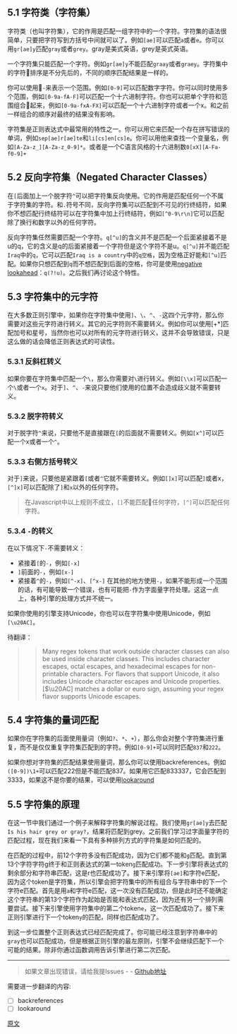 ## 5.1 字符类（字符集）

字符类（也叫字符集），它的作用是匹配一组字符中的一个字符。字符集的语法很简单，只要把字符写到方括号中间就可以了。例如`[ae]`可以匹配`a`或者`e`。你可以用`gr[ae]y`匹配`gray`或者`grey`。gray是美式英语，grey是英式英语。

一个字符集只能匹配一个字符。例如`gr[ae]y`不能匹配`graay`或者`graey`。字符集中的字符排序是不分先后的，不同的顺序匹配结果是一样的。

你可以使用`-`来表示一个范围。例如`[0-9]`可以匹配数字字符。你可以同时使用多个范围，例如`[0-9a-fA-F]`可以匹配一个十六进制字符。你也可以把单个字符和范围组合起来，例如`[0-9a-fxA-FX]`可以匹配一个十六进制字符或者一个x。和之前一样组合的顺序对最终的结果没有影响。

字符集是正则表达式中最常用的特性之一。你可以用它来匹配一个存在拼写错误的单词，例如`sep[ae]r[ae]te`和`li[cs]en[cs]e`。你可以用他来查找一个变量名，例如`[A-Za-z_][A-Za-z_0-9]*`。或者是一个C语言风格的十六进制数`0[xX][A-Fa-f0-9]+`

## 5.2 反向字符集（Negated Character Classes）
在`[`后面加上一个脱字符`^`可以把字符集反向使用。它的作用是匹配任何一个不属于字符集的字符。和`.`符号不同，反向字符集可以匹配到不可见的行终结符，如果你不想匹配行终结符可以在字符集中加上行终结符，例如`[^0-9\r\n]`它可以匹配除了换行和数字以外的任何字符。

反向字符集任然需要匹配一个字符。`q[^u]`的含义并不是匹配一个后面紧接着不是u的q，它的含义是q的后面紧接着一个字符但是这个字符不是u。`q[^u]`并不能匹配`Iraq`中的`q`，它可以匹配`Iraq is a country`中的`q空格`，因为空格正好能和`[^u]`匹配。如果你只想匹配到`q`而不想匹配到后面的空格，你可是使用[negative lookahead](https://www.regular-expressions.info/lookaround.html)：`q(?!u)`。之后我们再讨论这个特性。

## 5.3 字符集中的元字符
在大多数正则引擎中，如果你在字符集中使用`]`、`\`、`^`、`-`这四个元字符，那么你需要对这些元字符进行转义。其它的元字符则不需要转义。例如你可以使用[+*]匹配加号和星号，当然你也可以对所有的元字符进行转义，这并不会导致错误，只是这么做的话会降低正则表达式的可读性。

### 5.3.1 反斜杠转义
如果你要在字符集中匹配一个`\`，那么你需要对`\`进行转义。例如`[\\x]`可以匹配一个`\`或者一个`x`。对于`]`、`^`、`-`来说只要他们使用的位置不会造成歧义就不需要转义。

### 5.3.2 脱字符转义
对于脱字符`^`来说，只要他不是直接跟在`[`的后面就不需要转义。例如`[x^]`可以匹配一个x或者一个`^`。

### 5.3.3 右侧方括号转义
对于`]`来说，只要他是紧跟着`[`或者`^`它就不需要转义。例如`[]x]`可以匹配`]`或者x，`[^]x]`可以匹配除了`]`和`x`以外的任何字符。

> 在Javascript中以上规则不成立，`[]`不能匹配任何字符，`[^]`可以匹配任何字符。

### 5.3.4 `-`的转义
在以下情况下`-`不需要转义：
- 紧接着`[`的`-`，例如`[-x]`
- `]`前面的`-`，例如`[x-]`
- 紧接着`^`的`-`，例如`[^-x]`、`[^x-]`
在其他的地方使用`-`，如果不能形成一个范围的话，有可能导致一个错误，也有可能把`-`作为字面量字符处理。这这一点上，各种引擎的处理方式并不统一。

如果你使用的引擎支持Unicode，你也可以在字符集中使用Unicode，例如`[\u20AC]`。

待翻译：
>> Many regex tokens that work outside character classes can also be used inside character classes. This includes character escapes, octal escapes, and hexadecimal escapes for non-printable characters. For flavors that support Unicode, it also includes Unicode character escapes and Unicode properties. [$\u20AC] matches a dollar or euro sign, assuming your regex flavor supports Unicode escapes.

## 5.4 字符集的量词匹配
如果你在字符集的后面使用量词（例如`?`、`*`、`+`），那么你会对整个字符集进行重复，而不是仅仅重复字符集匹配到的字符。例如`[0-9]+`可以同时匹配`837`和`222`。

如果你想对字符集的匹配结果使用量词，那么你可以使用backreferences。例如`([0-9])\1+`可以匹配222但是不能匹配837。如果用它匹配833337，它会匹配到3333，如果这不是你要的结果，可以使用[lookaround](https://www.regular-expressions.info/lookaround.html)

## 5.5 字符集的原理
在这一节中我们通过一个例子来解释字符集的解说过程。我们使用`gr[ae]y`去匹配`Is his hair grey or gray?`，结果将匹配到grey。之前我们学习过字面量字符的匹配过程，现在我们来看一下具有多种排列方式的字符集是如何匹配的。

在匹配的过程中，前12个字符多没有匹配成功，因为它们都不能和`g`匹配。直到第13个字符字符g终于和正则表达式的第一token`g`匹配成功。下一步引擎将表达式的剩余部分和字符串匹配，这是r也匹配成功了。接下来引擎将`[ae]`和字符e匹配，因为这个token是字符集，所以引擎会把字符集中的所有组合与字符串中的下一个字符e匹配。首先是用`a`和字符e匹配，这一次没有匹配成功，但是此时还不能确定这个字符串的第13个字符作为起始是否能和表达式匹配，因为还有另一个排列需要尝试。接下来引擎使用字符集中的第二个token`e`，这一次匹配成功了。接下来正则引擎进行下一个token`y`的匹配，同样也匹配成功了。

到这一步位置整个正则表达式已经匹配完成了。你可能已经注意到字符串中的`gray`也可以匹配成功，但是根据正则引擎的最左原则，引擎不会继续匹配下一个可能的结果。除非你通过函数调用告诉引擎进行第二次匹配。


---

> 如果文章出现错误，请给我提Issues - -
[Github地址](https://github.com/SBDavid/How-a-Regex-Engine-Works-Internally)

需要进一步翻译的内容: 
- [ ] backreferences
- [ ] lookaround

[原文](https://www.regular-expressions.info/charclass.html)
